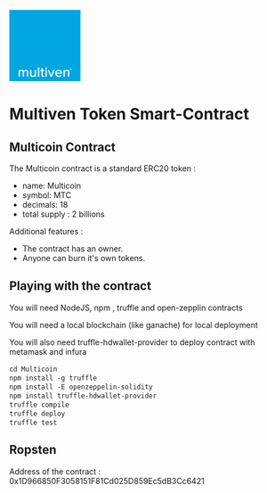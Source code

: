 ![image](assets/logo-multiven.png)

# Multiven Token Smart-Contract

## Multicoin Contract

The Multicoin contract is a standard ERC20 token :
 - name: Multicoin
 - symbol: MTC
 - decimals: 18
 - total supply : 2 billions

Additional features :

 - The contract has an owner.
 - Anyone can burn it's own tokens.
 

## Playing with the contract

You will need NodeJS, npm , truffle and open-zepplin contracts

You will need a local blockchain (like ganache) for local deployment

You will also need truffle-hdwallet-provider to deploy contract with metamask and infura 

```git clone https://github.com/Multiven-Group-BV/Multicoin
cd Multicoin
npm install -g truffle
npm install -E openzeppelin-solidity
npm install truffle-hdwallet-provider
truffle compile
truffle deploy
truffle test
```

## Ropsten 
Address of the contract : 0x1D966850F3058151F81Cd025D859Ec5dB3Cc6421
